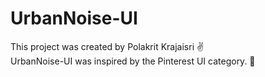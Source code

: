# UrbanNoise-UI

This project was created by Polakrit Krajaisri ✌️
<br>UrbanNoise-UI was inspired by the Pinterest UI category. 🤧
